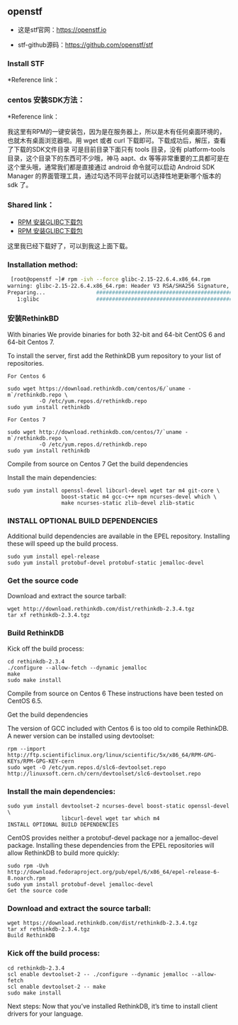 
## openstf

* 这是stf官网：https://openstf.io

* stf-github源码：https://github.com/openstf/stf


### Install STF

*Reference link：


### centos 安装SDK方法：

*Reference link：


我这里有RPM的一键安装包，因为是在服务器上，所以是木有任何桌面环境的，也就木有桌面浏览器啦。用 wget 或者 curl 下载即可。下载成功后，解压，查看了下载的SDK文件目录 可是目前目录下面只有 tools 目录，没有 platform-tools 目录，这个目录下的东西可不少哦，神马 aapt、dx 等等非常重要的工具都可是在这个里头哦，通常我们都是直接通过 android 命令就可以启动 Android SDK Manager 的界面管理工具，通过勾选不同平台就可以选择性地更新哪个版本的 sdk 了。


### Shared link：

* [RPM 安装GLIBC下载包](https://rpmfind.net/linux/rpm2html/search.php?query=glibc)
* [RPM 安装GLIBC下载包](http://www.filewatcher.com/m/glibc-2.14.1-6.x86_64.rpm.3504537-0.html)

这里我已经下载好了，可以到我这上面下载。

### Installation method:

``` bash
 [root@openstf ~]# rpm -ivh --force glibc-2.15-22.6.4.x86_64.rpm
warning: glibc-2.15-22.6.4.x86_64.rpm: Header V3 RSA/SHA256 Signature, key ID 3dbdc284: NOKEY
Preparing...                ########################################### [100%]
   1:glibc                  ########################################### [100
   ```
   
   
### 安装RethinkBD
With binaries
We provide binaries for both 32-bit and 64-bit CentOS 6 and 64-bit Centos 7.

To install the server, first add the RethinkDB yum repository to your list of repositories.

`For Centos 6`
```
sudo wget https://download.rethinkdb.com/centos/6/`uname -m`/rethinkdb.repo \
          -O /etc/yum.repos.d/rethinkdb.repo
sudo yum install rethinkdb
```

`For Centos 7`
```
sudo wget http://download.rethinkdb.com/centos/7/`uname -m`/rethinkdb.repo \
          -O /etc/yum.repos.d/rethinkdb.repo
sudo yum install rethinkdb
```
Compile from source on Centos 7
Get the build dependencies

Install the main dependencies:
```
sudo yum install openssl-devel libcurl-devel wget tar m4 git-core \
                 boost-static m4 gcc-c++ npm ncurses-devel which \
                 make ncurses-static zlib-devel zlib-static
```
### INSTALL OPTIONAL BUILD DEPENDENCIES

Additional build dependencies are available in the EPEL repository. Installing these will speed up the build process.
```
sudo yum install epel-release
sudo yum install protobuf-devel protobuf-static jemalloc-devel
```
### Get the source code

Download and extract the source tarball:
```
wget http://download.rethinkdb.com/dist/rethinkdb-2.3.4.tgz
tar xf rethinkdb-2.3.4.tgz
```
### Build RethinkDB

Kick off the build process:
```
cd rethinkdb-2.3.4
./configure --allow-fetch --dynamic jemalloc
make
sudo make install
```
Compile from source on Centos 6
These instructions have been tested on CentOS 6.5.

Get the build dependencies

The version of GCC included with Centos 6 is too old to compile RethinkDB. A newer version can be installed using devtoolset:
```
rpm --import http://ftp.scientificlinux.org/linux/scientific/5x/x86_64/RPM-GPG-KEYs/RPM-GPG-KEY-cern
sudo wget -O /etc/yum.repos.d/slc6-devtoolset.repo http://linuxsoft.cern.ch/cern/devtoolset/slc6-devtoolset.repo
```
### Install the main dependencies:
```
sudo yum install devtoolset-2 ncurses-devel boost-static openssl-devel \
                 libcurl-devel wget tar which m4
INSTALL OPTIONAL BUILD DEPENDENCIES
```
CentOS provides neither a protobuf-devel package nor a jemalloc-devel package. Installing these dependencies from the EPEL repositories will allow RethinkDB to build more quickly:
```
sudo rpm -Uvh http://download.fedoraproject.org/pub/epel/6/x86_64/epel-release-6-8.noarch.rpm
sudo yum install protobuf-devel jemalloc-devel
Get the source code
```
### Download and extract the source tarball:

```
wget https://download.rethinkdb.com/dist/rethinkdb-2.3.4.tgz
tar xf rethinkdb-2.3.4.tgz
Build RethinkDB
```
### Kick off the build process:

``` 
cd rethinkdb-2.3.4
scl enable devtoolset-2 -- ./configure --dynamic jemalloc --allow-fetch
scl enable devtoolset-2 -- make
sudo make install
```
Next steps: Now that you’ve installed RethinkDB, it’s time to install client drivers for your language.

